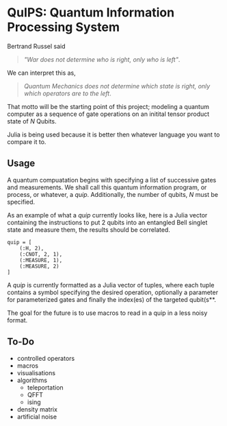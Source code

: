 # QuIPS: Quantum Information Processing System

Bertrand Russel said

>*"War does not determine who is right, only who is left"*.

We can interpret this as, 

>*Quantum Mechanics does not determine which state is right, only which operators are to the left*.

That motto will be the starting point of this project; modeling a quantum computer as a sequence of gate operations on an initital tensor product state of *N* Qubits.

Julia is being used because it is better then whatever language you want to compare it to. 

## Usage

A quantum compuatation begins with specifying a list of successive gates and measurements.  We shall call this quantum information program, or process, or whatever, a *quip*. Additionally, the number of qubits, *N* must be specified. 

As an example of what a *quip* currently looks like, here is a Julia vector containing the instructions to put 2 qubits into an entangled Bell singlet state and measure them, the results should be correlated.

```
quip = [
    (:H, 2),
    (:CNOT, 2, 1),
    (:MEASURE, 1),
    (:MEASURE, 2)
]
```

A *quip* is currently formatted as a Julia vector of tuples, where each tuple contains a symbol specifying the desired operation, optionally a parameter for parameterized gates and finally the index(es) of the targeted qubit(s**. 

The goal for the future is to use macros to read in a quip in a less noisy format.
## To-Do

* controlled operators
* macros
* visualisations
* algorithms 
  * teleportation
  * QFFT
  * ising
* density matrix
* artificial noise

